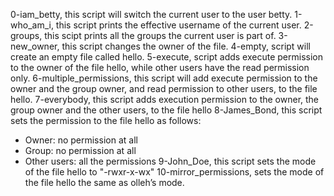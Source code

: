0-iam_betty, this script will switch the current user to the user betty.
1-who_am_i, this script prints the effective username of the current user.
2-groups, this scipt prints all the groups the current user is part of.
3-new_owner, this script changes the owner of the file.
4-empty, script will create an empty file called hello.
5-execute, script adds execute permission to the owner of the file hello, while other users have the read permission only.
6-multiple_permissions, this script will add execute permission to the owner and the group owner, and read permission to other users, to the file hello.
7-everybody, this script adds execution permission to the owner, the group owner and the other users, to the file hello
8-James_Bond, this script sets the permission to the file hello as follows:
- Owner: no permission at all
- Group: no permission at all
- Other users: all the permissions
9-John_Doe, this script sets the mode of the file hello to "-rwxr-x-wx"
10-mirror_permissions, sets the mode of the file hello the same as olleh’s mode.